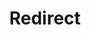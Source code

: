 ﻿---
layout: src/layouts/Redirect.astro
title: Redirect
redirect: https://octopus.com/docs/administration/managing-infrastructure/tentacle-configuration-and-file-storage/index
pubDate:  2023-01-01
navSearch: false
navSitemap: false
navMenu: false
---
